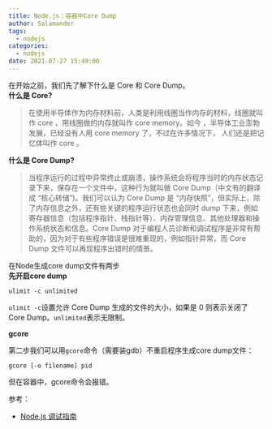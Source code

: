 ```yaml
---
title: Node.js：容器中Core Dump
author: Salamander
tags:
  - nodejs
categories:
  - nodejs
date: 2021-07-27 15:49:00
---
```

在开始之前，我们先了解下什么是 Core 和 Core Dump。  
**什么是 Core?**  
> 在使用半导体作为内存材料前，人类是利用线圈当作内存的材料，线圈就叫作 core ，用线圈做的内存就叫作 core memory。如今 ，半导体工业澎勃发展，已经没有人用 core memory 了，不过在许多情况下， 人们还是把记忆体叫作 core 。

**什么是 Core Dump?**  

>  当程序运行的过程中异常终止或崩溃，操作系统会将程序当时的内存状态记录下来，保存在一个文件中，这种行为就叫做 Core Dump（中文有的翻译成 “核心转储”)。我们可以认为 Core Dump 是 “内存快照”，但实际上，除了内存信息之外，还有些关键的程序运行状态也会同时 dump 下来，例如寄存器信息（包括程序指针、栈指针等）、内存管理信息、其他处理器和操作系统状态和信息。Core Dump 对于编程人员诊断和调试程序是非常有帮助的，因为对于有些程序错误是很难重现的，例如指针异常，而 Core Dump 文件可以再现程序出错时的情景。  
  

在Node生成core dump文件有两步  
**先开启core dump**  

```
ulimit -c unlimited
```
`ulimit -c`设置允许 Core Dump 生成的文件的大小，如果是 0 则表示关闭了 Core Dump。`unlimited`表示无限制。

**gcore**

第二步我们可以用`gcore`命令（需要装gdb）不重启程序生成core dump文件：
```
gcore [-o filename] pid
```
但在容器中，gcore命令会报错。








参考：
* [Node.js 调试指南](https://www.bookstack.cn/read/node-in-debugging/2.1gcorellnode.md)